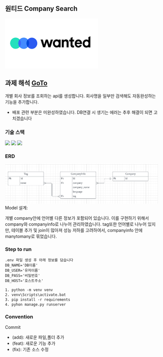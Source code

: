 ## 원티드 Company Search
<img src="./source/wanted.png" alt="wanted">


## 과제 해석 [GoTo](https://www.notion.so/Wanted_Company_Search-5aa21858d1c24632a3f3811644b67414)
개별 회사 정보를 조회하는 api를 생성합니다. 회사명을 일부만 검색해도 자동완성하는 기능을 추가합니다.
* 배포 관련 부분은 미완성하였습니다. DB연결 시 생기는 에러는 추후 해결이 되면 고치겠습니다

### 기술 스택
<img src="https://img.shields.io/badge/Python-3776AB?style=flat-square&logo=Python&logoColor=white"/> <img src="https://img.shields.io/badge/Django-092E20?style=flat-square&logo=Django&logoColor=white"/> <img src="https://img.shields.io/badge/PostgreSQL-4169E1?style=flat-square&logo=PostgreSQL&logoColor=white"/>

### ERD
<img src="./source/erd.png" alt="erd">
Model 설계:

개별 company안에 언어별 다른 정보가 포함되어 있습니다.
이를 구현하기 위해서 company와 companyinfo로 나누어 관리하였습니다. tag또한 언어별로 나누어
있지만, 테이블 추가 및 join이 많아져 성능 저하를 고려하여서, companyinfo 안에 manytomany로 묶었습니다.


### Step to run
~~~
.env 파일 생성 후 아래 정보를 담습니다
DB_NAME='DB이름'
DB_USER='유저이름'
DB_PASS='비밀번호'
DB_HOST='호스트주소'
~~~
~~~
1. python -m venv venv
2. venv\Scripts\activate.bat
3. pip install -r requirements
4. pyhon manage.py runserver
~~~

### Convention
Commit
- (add): 새로운 파일,폴더 추가
- (feat): 새로운 기능 추가
- (fix): 기존 소스 수정
